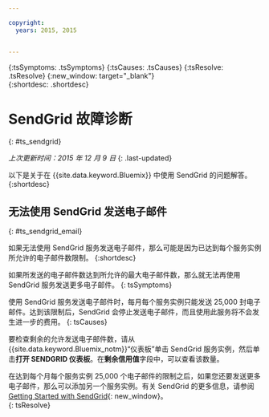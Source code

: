 ```yaml
---

copyright:
  years: 2015, 2015


---
```



{:tsSymptoms: .tsSymptoms}
{:tsCauses: .tsCauses}
{:tsResolve: .tsResolve}
{:new_window: target="_blank"}  
{:shortdesc: .shortdesc}

# SendGrid 故障诊断
{: #ts_sendgrid}

*上次更新时间：2015 年 12 月 9 日*
{: .last-updated}

以下是关于在 {{site.data.keyword.Bluemix}} 中使用 SendGrid 的问题解答。
{:shortdesc}


## 无法使用 SendGrid 发送电子邮件
{: #ts_sendgrid_email}

如果无法使用 SendGrid 服务发送电子邮件，那么可能是因为已达到每个服务实例所允许的电子邮件数限制。
{:shortdesc}


如果所发送的电子邮件数达到所允许的最大电子邮件数，那么就无法再使用 SendGrid 服务发送更多电子邮件。
{: tsSymptoms}


使用 SendGrid 服务发送电子邮件时，每月每个服务实例只能发送 25,000 封电子邮件。达到该限制后，SendGrid 会停止发送电子邮件，而且使用此服务将不会发生进一步的费用。
{: tsCauses}

要检查剩余的允许发送电子邮件数，请从 {{site.data.keyword.Bluemix_notm}}“仪表板”单击 SendGrid 服务实例，然后单击**打开 SENDGRID 仪表板**。在**剩余信用值**字段中，可以查看该数量。


在达到每个月每个服务实例 25,000 个电子邮件的限制之后，如果您还要发送更多电子邮件，那么可以添加另一个服务实例。有关 SendGrid 的更多信息，请参阅 [Getting Started with SendGrid](https://sendgrid.com/docs/index.html){: new_window}。    
{: tsResolve}
